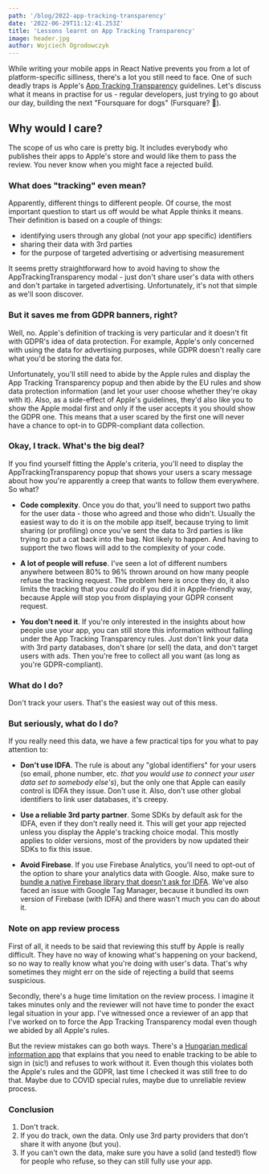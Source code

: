 ```yaml
---
path: '/blog/2022-app-tracking-transparency'
date: '2022-06-29T11:12:41.253Z'
title: 'Lessons learnt on App Tracking Transparency'
image: header.jpg
author: Wojciech Ogrodowczyk
---
```


While writing your mobile apps in React Native prevents you from a lot of platform-specific silliness, there's a lot you still need to face. One of such deadly traps is Apple's [App Tracking Transparency](https://developer.apple.com/app-store/user-privacy-and-data-use/) guidelines. Let's discuss what it means in practise for us - regular developers, just trying to go about our day, building the next "Foursquare for dogs" (Fursquare? 🤔).

## Why would I care?

The scope of us who care is pretty big. It includes everybody who publishes their apps to Apple's store and would like them to pass the review. You never know when you might face a rejected build.

### What does "tracking" even mean?

Apparently, different things to different people. Of course, the most important question to start us off would be what Apple thinks it means. Their definition is based on a couple of things:

- identifying users through any global (not your app specific) identifiers
- sharing their data with 3rd parties
- for the purpose of targeted advertising or advertising measurement

It seems pretty straightforward how to avoid having to show the AppTrackingTransparency modal - just don't share user's data with others and don't partake in targeted advertising. Unfortunately, it's not that simple as we'll soon discover.

### But it saves me from GDPR banners, right?

Well, no. Apple's definition of tracking is very particular and it doesn't fit with GDPR's idea of data protection. For example, Apple's only concerned with using the data for advertising purposes, while GDPR doesn't really care what you'd be storing the data for.

Unfortunately, you'll still need to abide by the Apple rules and display the App Tracking Transparency popup and then abide by the EU rules and show data protection information (and let your user choose whether they're okay with it). Also, as a side-effect of Apple's guidelines, they'd also like you to show the Apple modal first and only if the user accepts it you should show the GDPR one. This means that a user scared by the first one will never have a chance to opt-in to GDPR-compliant data collection.

### Okay, I track. What's the big deal?

If you find yourself fitting the Apple's criteria, you'll need to display the AppTrackingTransparency popup that shows your users a scary message about how you're apparently a creep that wants to follow them everywhere. So what?

- **Code complexity**. Once you do that, you'll need to support two paths for the user data - those who agreed and those who didn't. Usually the easiest way to do it is on the mobile app itself, because trying to limit sharing (or profiling) once you've sent the data to 3rd parties is like trying to put a cat back into the bag. Not likely to happen. And having to support the two flows will add to the complexity of your code.

- **A lot of people will refuse**. I've seen a lot of different numbers anywhere between 80% to 96% thrown around on how many people refuse the tracking request. The problem here is once they do, it also limits the tracking that you _could_ do if you did it in Apple-friendly way, because Apple will stop you from displaying your GDPR consent request.

- **You don't need it**. If you're only interested in the insights about how people use your app, you can still store this information without falling under the App Tracking Transparency rules. Just don't link your data with 3rd party databases, don't share (or sell) the data, and don't target users with ads. Then you're free to collect all you want (as long as you're GDPR-compliant).

### What do I do?

Don't track your users. That's the easiest way out of this mess.

### But seriously, what do I do?

If you really need this data, we have a few practical tips for you what to pay attention to:

- **Don't use IDFA**. The rule is about any "global identifiers" for your users (so email, phone number, etc. _that you would use to connect your user data set to somebody else's_), but the only one that Apple can easily control is IDFA they issue. Don't use it. Also, don't use other global identifiers to link user databases, it's creepy.

- **Use a reliable 3rd party partner**. Some SDKs by default ask for the IDFA, even if they don't really need it. This will get your app rejected unless you display the Apple's tracking choice modal. This mostly applies to older versions, most of the providers by now updated their SDKs to fix this issue.

- **Avoid Firebase**. If you use Firebase Analytics, you'll need to opt-out of the option to share your analytics data with Google. Also, make sure to [bundle a native Firebase library that doesn't ask for IDFA](https://rnfirebase.io/analytics/usage#disable-ad-id-usage-on-ios). We've also faced an issue with Google Tag Manager, because it bundled its own version of Firebase (with IDFA) and there wasn't much you can do about it.

### Note on app review process

First of all, it needs to be said that reviewing this stuff by Apple is really difficult. They have no way of knowing what's happening on your backend, so no way to really know what you're doing with user's data. That's why sometimes they might err on the side of rejecting a build that seems suspicious.

Secondly, there's a huge time limitation on the review process. I imagine it takes minutes only and the reviewer will not have time to ponder the exact legal situation in your app. I've witnessed once a reviewer of an app that I've worked on to force the App Tracking Transparency modal even though we abided by all Apple's rules.

But the review mistakes can go both ways. There's a [Hungarian medical information app](https://apps.apple.com/gr/app/eeszt-lakossagi/id1550970543) that explains that you need to enable tracking to be able to sign in (sic!) and refuses to work without it. Even though this violates both the Apple's rules and the GDPR, last time I checked it was still free to do that. Maybe due to COVID special rules, maybe due to unreliable review process.

### Conclusion

1. Don't track.
2. If you do track, own the data. Only use 3rd party providers that don't share it with anyone (but you).
3. If you can't own the data, make sure you have a solid (and tested!) flow for people who refuse, so they can still fully use your app.
